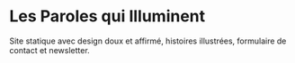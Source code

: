 # Les Paroles qui Illuminent

Site statique avec design doux et affirmé, histoires illustrées, formulaire de contact et newsletter.